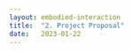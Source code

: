 ```yaml
---
layout: embodied-interaction
title:  "2. Project Proposal"
date:   2023-01-22
---
```


<div id="content-container">
  <div class="col w-45">
    </div>
  </div>
  <div class="col w-45">
    <div class="img-wrapper">
    </div>
  </div>
</div>